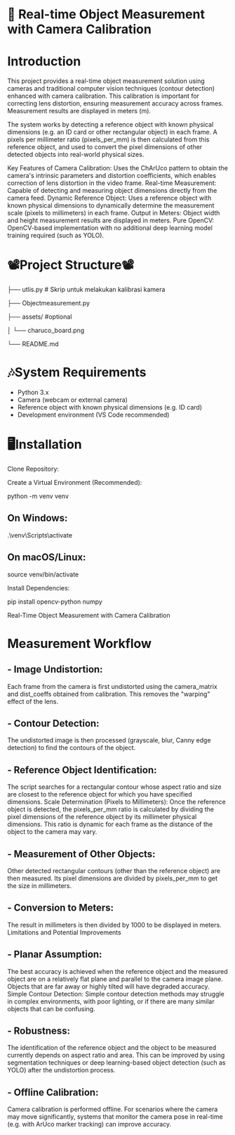 # :rocket: Real-time Object Measurement with Camera Calibration

# Introduction
This project provides a real-time object measurement solution using cameras and traditional computer vision techniques (contour detection) enhanced with camera calibration. This calibration is important for correcting lens distortion, ensuring measurement accuracy across frames. Measurement results are displayed in meters (m).

The system works by detecting a reference object with known physical dimensions (e.g. an ID card or other rectangular object) in each frame. A pixels per millimeter ratio (pixels_per_mm) is then calculated from this reference object, and used to convert the pixel dimensions of other detected objects into real-world physical sizes.

Key Features of Camera Calibration: Uses the ChArUco pattern to obtain the camera's intrinsic parameters and distortion coefficients, which enables correction of lens distortion in the video frame. Real-time Measurement: Capable of detecting and measuring object dimensions directly from the camera feed. Dynamic Reference Object: Uses a reference object with known physical dimensions to dynamically determine the measurement scale (pixels to millimeters) in each frame. Output in Meters: Object width and height measurement results are displayed in meters. Pure OpenCV: OpenCV-based implementation with no additional deep learning model training required (such as YOLO).

# 📽️Project Structure📽️

├── utlis.py       # Skrip untuk melakukan kalibrasi kamera

├── Objectmeasurement.py        

├── assets/                   #optional

│   └── charuco_board.png

└── README.md                 

# 🎶System Requirements
- Python 3.x
- Camera (webcam or external camera)
- Reference object with known physical dimensions (e.g. ID card)
- Development environment (VS Code recommended)

# 🖥️Installation
Clone Repository:

Create a Virtual Environment (Recommended):

python -m venv venv
##  On Windows:
.\venv\Scripts\activate
##  On macOS/Linux:
source venv/bin/activate

Install Dependencies:

pip install opencv-python numpy

Real-Time Object Measurement with Camera Calibration


# Measurement Workflow
## - Image Undistortion: 
Each frame from the camera is first undistorted using the camera_matrix and dist_coeffs obtained from calibration. This removes the "warping" effect of the lens.
## - Contour Detection: 
The undistorted image is then processed (grayscale, blur, Canny edge detection) to find the contours of the object.
## - Reference Object Identification: 
The script searches for a rectangular contour whose aspect ratio and size are closest to the reference object for which you have specified dimensions.
Scale Determination (Pixels to Millimeters): Once the reference object is detected, the pixels_per_mm ratio is calculated by dividing the pixel dimensions of the reference object by its millimeter physical dimensions. This ratio is dynamic for each frame as the distance of the object to the camera may vary.
## - Measurement of Other Objects: 
Other detected rectangular contours (other than the reference object) are then measured. Its pixel dimensions are divided by pixels_per_mm to get the size in millimeters.
## - Conversion to Meters: 
The result in millimeters is then divided by 1000 to be displayed in meters.
Limitations and Potential Improvements
## - Planar Assumption: 
The best accuracy is achieved when the reference object and the measured object are on a relatively flat plane and parallel to the camera image plane. Objects that are far away or highly tilted will have degraded accuracy.
Simple Contour Detection: 
Simple contour detection methods may struggle in complex environments, with poor lighting, or if there are many similar objects that can be confusing.
## - Robustness: 
The identification of the reference object and the object to be measured currently depends on aspect ratio and area. This can be improved by using segmentation techniques or deep learning-based object detection (such as YOLO) after the undistortion process.
## - Offline Calibration: 
Camera calibration is performed offline. For scenarios where the camera may move significantly, systems that monitor the camera pose in real-time (e.g. with ArUco marker tracking) can improve accuracy.
